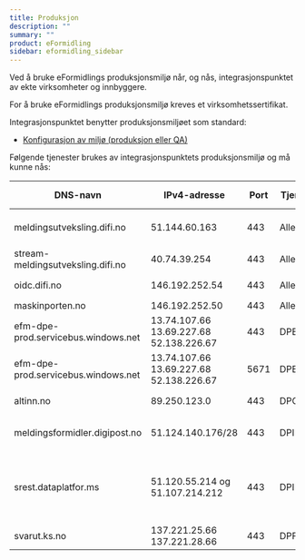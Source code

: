 ```yaml
---
title: Produksjon
description: ""
summary: ""
product: eFormidling
sidebar: eformidling_sidebar
---
```


Ved å bruke eFormidlings produksjonsmiljø når, og nås, integrasjonspunktet av ekte virksomheter og innbyggere.

For å bruke eFormidlings produksjonsmiljø kreves et virksomhetssertifikat.

Integrasjonspunktet benytter produksjonsmiljøet som standard:

- [Konfigurasjon av miljø (produksjon eller QA)](../installasjon/installasjon#miljø-produksjon-eller-qa)

Følgende tjenester brukes av integrasjonspunktets produksjonsmiljø og må kunne nås:

| DNS-navn                            | IPv4-adresse                                        | Port | Tjeneste | Beskrivelse                                                                              | Inn-/utgående trafikk |
|-------------------------------------|-----------------------------------------------------|------|----------|------------------------------------------------------------------------------------------|-----------------------|
| meldingsutveksling.difi.no          | 51.144.60.163                                       | 443  | Alle     | eFormidling, diverse tjenester, adresseoppslag m.m.                                      | utgående              |
| stream-meldingsutveksling.difi.no   | 40.74.39.254                                        | 443  | Alle     | eFormidling, logging                                                                     | utgående              |
| oidc.difi.no                        | 146.192.252.54	                                     | 443  | Alle     | ID-porten oidc-provider                                                                  | utgående              |
| maskinporten.no                     | 146.192.252.50                                      | 443  | Alle     | Maskinporten                                                                             | utgående              |
| efm-dpe-prod.servicebus.windows.net | 13.74.107.66 <br/> 13.69.227.68 <br/> 52.138.226.67 | 443  | DPE      | Azure Service Bus, HTTP/REST API                                                         | utgående              |
| efm-dpe-prod.servicebus.windows.net | 13.74.107.66 <br/> 13.69.227.68 <br/> 52.138.226.67 | 5671 | DPE      | Azure Service Bus, AMQP med TLS                                                          | utgående              |
| altinn.no                           | 89.250.123.0                                        | 443  | DPO/DPV  | Altinn formidlingstjeneste                                                               | utgående              |
| meldingsformidler.digipost.no       | 51.124.140.176/28                                   | 443  | DPI      | Meldingsformidler for DPI-meldinger (16 adresser)                                        | utgående              |
| srest.dataplatfor.ms                | 51.120.55.214 og 51.107.214.212                                        | 443  | DPI      | For ny transportinfrastruktur i Digital postkasse, rest-endepunkt aksesspunkt i hjørne 2 | utgående              |
| svarut.ks.no                        | 137.221.25.66 <br/> 137.221.28.66                   | 443  | DPF      | KS FIKS meldingformidler                                                                 | utgående              |
